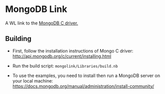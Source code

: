 # MongoDB Link
A WL link to the [MongoDB C driver.](https://docs.mongodb.org/ecosystem/drivers/c/)


## Building

* First, follow the installation instructions of Mongo C driver: http://api.mongodb.org/c/current/installing.html

* Run the build script: `mongolink/Libraries/build.nb`

* To use the examples, you need to install then run a MongoDB server on your local machine: https://docs.mongodb.org/manual/administration/install-community/
